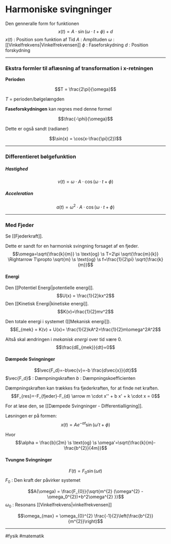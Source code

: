 # Harmoniske svingninger

Den genneralle form for funktionen
$$x(t)= A \cdot \sin(\omega \cdot t + \phi) + d$$
$x(t)$ : Position som funktion af Tid
$A$ : Amplituden
$\omega$ : [[Vinkelfrekvens|Vinkelfrekvensen]]
$\phi$ : Faseforskydning
$d$ : Position forskydning


---

### Ekstra formler til aflæsning af transformation i x-retningen

**Perioden**

$$T = \frac{2\pi}{\omega}$$

$T$ = perioden/bølgelængden

**Faseforskydningen** kan regnes med denne formel

$$\frac{-\phi}{\omega}$$

Dette er også sandt (radianer)

$$\sin(x) = \cos(x-\frac{\pi}{2})$$


---

### Differentieret bølgefunktion

##### Hastighed
$$v(t)=\omega \cdot A \cdot \cos(\omega \cdot t + \phi)$$

##### Acceleration
$$a(t)=\omega^2 \cdot A \cdot \cos(\omega \cdot t + \phi)$$

---

### Med Fjeder
Se [[Fjederkraft]].

Dette er sandt for en harmonisk svingning forsaget af en fjeder.
$$\omega=\sqrt{\frac{k}{m}} \s \text{og} \s T=2\pi \sqrt{\frac{m}{k}} \Rightarrow T\propto \sqrt{m} \s \text{og} \s f=\frac{1}{2\pi} \sqrt{\frac{k}{m}}$$

#### Energi

Den [[Potentiel Energi|potentielle energi]].
$$U(x) = \frac{1}{2}kx^2$$
Den [[Kinetisk Energi|kinetiske energi]].
$$K(v)=\frac{1}{2}mv^2$$

Den totale energi i systemet ([[Mekanisk energi]]).
$$E_{mek} = K(v) + U(x)= \frac{1}{2}kA^2=\frac{1}{2}m\omega^2A^2$$

Altså skal ændringen i *mekanisk energi* over tid være $0$.
$$\frac{dE_{mek}}{dt}=0$$
#### Dæmpede Svingninger
$$\vec{F_d}=-b\vec{v}=-b \frac{d\vec{x}}{dt}$$
$\vec{F_d}$ : Dæmpningskraften
$b$ : Dæmpningskoefficienten

Dæmpningskraften kan trækkes fra fjederkraften, for at finde net kraften. 
$$F_{res}=-F_{fjeder}-F_{d} \arrow m \cdot x'' + b x' + k \cdot x = 0$$

For at løse den, se [[Dæmpede Svingninger - Differentialligning]].

Løsningen er på formen:
$$x(t)=A e^{-\alpha t}\sin(\omega't+\phi)$$

Hvor
$$\alpha = \frac{b}{2m} \s \text{og} \s \omega'=\sqrt{\frac{k}{m}- 
 \frac{b^{2}}{4m}}$$

#### Tvungne Svingninger
$$F(t)=F_{0} \sin(\omega t)$$
$F_0$ : Den kraft der påvirker systemet

$$A(\omega) = \frac{F_{0}}{\sqrt{m^{2} (\omega^{2} - \omega_0^{2})+b^2\omega^{2} }}$$
$\omega_0$ : Resonans [[Vinkelfrekvens|vinkelfrekvensen]]

$$\omega_{max} = \omega_{0}^{2} \frac{-1}{2}\left(\frac{b^{2}}{m^{2}}\right)$$


---
#fysik 
#matematik 

